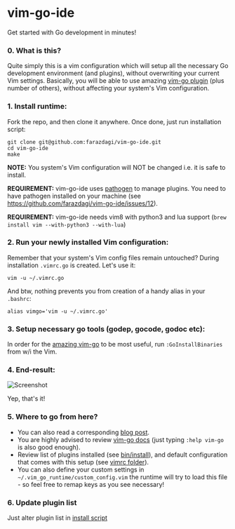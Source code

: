 # vim-go-ide
Get started with Go development in minutes!

### 0. What is this?

Quite simply this is a vim configuration which will setup all the necessary Go development environment (and plugins), without overwriting your current Vim settings. Basically, you will be able to use amazing [vim-go plugin](https://github.com/fatih/vim-go) (plus number of others), without affecting your system's Vim configuration.

### 1. Install runtime:

Fork the repo, and then clone it anywhere. Once done, just run installation script:

    git clone git@github.com:farazdagi/vim-go-ide.git 
    cd vim-go-ide
    make 

**NOTE:** You system's Vim configuration will NOT be changed i.e. it is safe to install.

**REQUIREMENT:** vim-go-ide uses [pathogen](https://github.com/tpope/vim-pathogen) to manage plugins. You need to have pathogen installed on your machine (see https://github.com/farazdagi/vim-go-ide/issues/12).

**REQUIREMENT:** vim-go-ide needs vim8 with python3 and lua support (`brew install vim --with-python3 --with-lua`)

### 2. Run your newly installed Vim configuration:

Remember that your system's Vim config files remain untouched? During installation `.vimrc.go` is created. Let's use it:

    vim -u ~/.vimrc.go

And btw, nothing prevents you from creation of a handy alias in your `.bashrc`:

    alias vimgo='vim -u ~/.vimrc.go'

### 3. Setup necessary go tools (godep, gocode, godoc etc):

In order for the [amazing vim-go](https://github.com/fatih/vim-go) to be most useful, run `:GoInstallBinaries` from w/i the Vim.

### 4. End-result:

![Screenshot](https://raw.githubusercontent.com/ngalayko/vim-go-ide/master/screenshot.png)

Yep, that's it! 

### 5. Where to go from here?

- You can also read a corresponding [blog post](http://farazdagi.com/blog/2015/vim-as-golang-ide/).
- You are highly advised to review [vim-go docs](https://github.com/fatih/vim-go) (just typing `:help vim-go` is also good enough).
- Review list of plugins installed (see [bin/install](https://github.com/ngalayko/vim-go-ide/blob/master/bin/install)), and default configuration that comes with this setup (see [vimrc folder](https://github.com/farazdagi/vim-go-ide/tree/master/vimrc)).
- You can also define your custom settings in `~/.vim_go_runtime/custom_config.vim` the runtime will try to load this file - so feel free to remap keys as you see necessary!

### 6. Update plugin list

Just alter plugin list in [install script](https://github.com/ngalayko/vim-go-ide/blob/master/bin/install)

